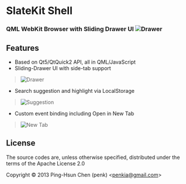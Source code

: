 # SlateKit Shell
### QML WebKit Browser with Sliding Drawer UI  ![Drawer](https://raw.github.com/penk/SlateKit/master/Shell/screenshots/drawer.png)
## Features 

- Based on Qt5/QtQuick2 API, all in QML/JavaScript
- Sliding-Drawer UI with side-tab support 
> ![Drawer](https://raw.github.com/penk/SlateKit/master/Shell/screenshots/drawer.gif)

- Search suggestion and highlight via LocalStorage 
> ![Suggestion](https://raw.github.com/penk/SlateKit/master/Shell/screenshots/suggestion.gif)

- Custom event binding including Open in New Tab 
> ![New Tab](https://raw.github.com/penk/SlateKit/master/Shell/screenshots/new_tab.gif)

## License 

The source codes are, unless otherwise specified, distributed under the terms of the Apache License 2.0

Copyright © 2013 Ping-Hsun Chen (penk) <[penkia@gmail.com](mailto:penkia@gmail.com)>

